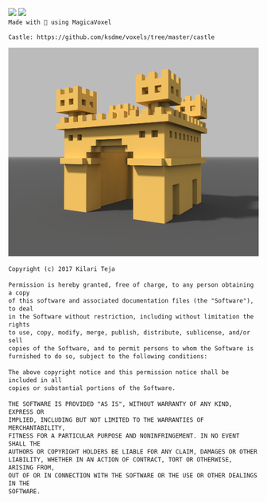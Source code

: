 ![](https://img.shields.io/badge/experience-noob-232CA5E0.svg) ![](https://img.shields.io/badge/count-1-green.svg)   
`Made with 💙 using MagicaVoxel`
~~~
Castle: https://github.com/ksdme/voxels/tree/master/castle
~~~
![](https://github.com/ksdme/voxels/raw/master/castle/shots/angluar.png)

~~~
Copyright (c) 2017 Kilari Teja

Permission is hereby granted, free of charge, to any person obtaining a copy
of this software and associated documentation files (the "Software"), to deal
in the Software without restriction, including without limitation the rights
to use, copy, modify, merge, publish, distribute, sublicense, and/or sell
copies of the Software, and to permit persons to whom the Software is
furnished to do so, subject to the following conditions:

The above copyright notice and this permission notice shall be included in all
copies or substantial portions of the Software.

THE SOFTWARE IS PROVIDED "AS IS", WITHOUT WARRANTY OF ANY KIND, EXPRESS OR
IMPLIED, INCLUDING BUT NOT LIMITED TO THE WARRANTIES OF MERCHANTABILITY,
FITNESS FOR A PARTICULAR PURPOSE AND NONINFRINGEMENT. IN NO EVENT SHALL THE
AUTHORS OR COPYRIGHT HOLDERS BE LIABLE FOR ANY CLAIM, DAMAGES OR OTHER
LIABILITY, WHETHER IN AN ACTION OF CONTRACT, TORT OR OTHERWISE, ARISING FROM,
OUT OF OR IN CONNECTION WITH THE SOFTWARE OR THE USE OR OTHER DEALINGS IN THE
SOFTWARE.
~~~
